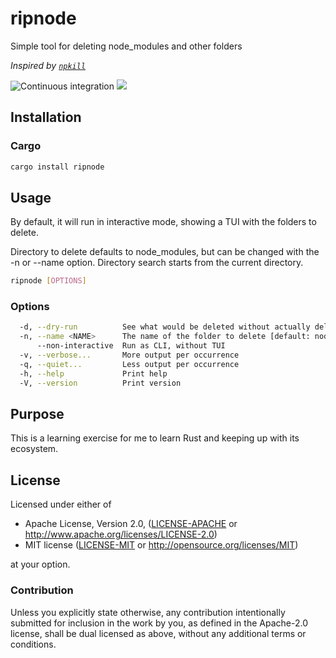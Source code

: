 # ripnode

Simple tool for deleting node_modules and other folders

*Inspired by [`npkill`](https://www.npmjs.com/package/npkill)*

![Continuous integration](https://github.com/JorgeMayoral/ripnode/workflows/Continuous%20integration/badge.svg)
[![](https://img.shields.io/crates/v/ripnode.svg)](https://crates.io/crates/ripnode)

## Installation

### Cargo

```sh
cargo install ripnode
```

## Usage

By default, it will run in interactive mode, showing a TUI with the folders to delete.

Directory to delete defaults to node_modules, but can be changed with the -n or --name option.
Directory search starts from the current directory.

```sh
ripnode [OPTIONS]
```

### Options

```sh
  -d, --dry-run          See what would be deleted without actually deleting anything
  -n, --name <NAME>      The name of the folder to delete [default: node_modules]
      --non-interactive  Run as CLI, without TUI
  -v, --verbose...       More output per occurrence
  -q, --quiet...         Less output per occurrence
  -h, --help             Print help
  -V, --version          Print version
```

## Purpose

This is a learning exercise for me to learn Rust and keeping up with its ecosystem.

## License

Licensed under either of

* Apache License, Version 2.0, ([LICENSE-APACHE](LICENSE-APACHE) or http://www.apache.org/licenses/LICENSE-2.0)
* MIT license ([LICENSE-MIT](LICENSE-MIT) or http://opensource.org/licenses/MIT)

at your option.

### Contribution

Unless you explicitly state otherwise, any contribution intentionally submitted
for inclusion in the work by you, as defined in the Apache-2.0 license, shall be dual licensed as above, without any
additional terms or conditions.
